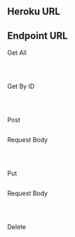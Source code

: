 ## Heroku URL


## Endpoint URL
Get All

![]()

<br>

Get By ID

![]()

<br>

Post

![]()

Request Body
```json
```

<br>

Put

![]()

Request Body
```json
```

<br>

Delete
![]()